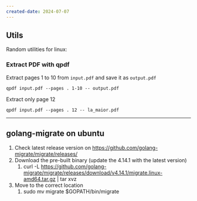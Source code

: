 ```yaml
---
created-date: 2024-07-07
---
```




## Utils

Random utilities for linux:

### Extract PDF with qpdf

Extract pages 1 to 10 from `input.pdf` and save it as `output.pdf`

```
qpdf input.pdf --pages . 1-10 -- output.pdf
```

Extract only page 12

```
qpdf input.pdf --pages . 12 -- la_maior.pdf
```



---

## golang-migrate on ubuntu

1. Check latest release version on https://github.com/golang-migrate/migrate/releases/
2. Download the pre-built binary (update the 4.14.1 with the latest version)
	1. curl -L https://github.com/golang-migrate/migrate/releases/download/v4.14.1/migrate.linux-amd64.tar.gz | tar xvz
3. Move to the correct location
	1. sudo mv migrate $GOPATH/bin/migrate
